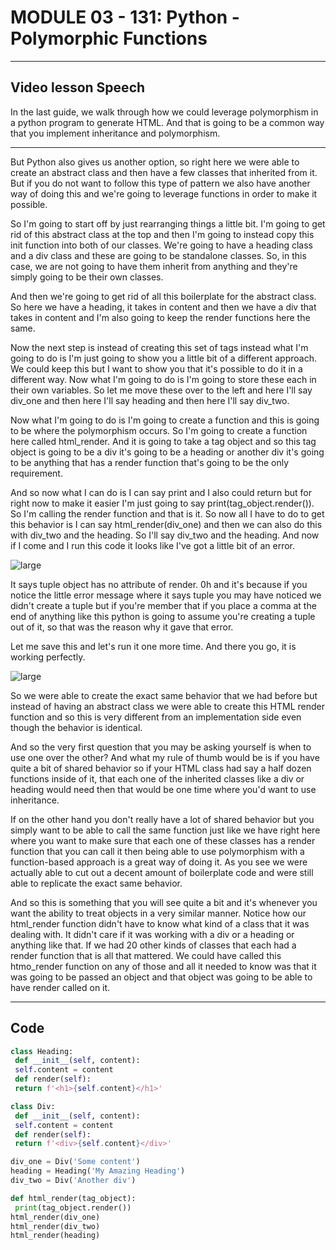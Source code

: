 # MODULE 03 - 131: Python - Polymorphic Functions

---

## Video lesson Speech

In the last guide, we walk through how we could leverage polymorphism in
 a python program to generate HTML. And that is going to be a common way
 that you implement inheritance and polymorphism.

****

But Python also gives us another option, so 
right here we were able to create an abstract class and then have a few 
classes that inherited from it. But if you do not want to follow this 
type of pattern we also have another way of doing this and we're going 
to leverage functions in order to make it possible.

So I'm going to start off by just rearranging things a little bit. 
I'm going to get rid of this abstract class at the top and then I'm 
going to instead copy this init function into both of our classes. We're
 going to have a heading class and a div class and these are going to be
 standalone classes. So, in this case, we are not going to have them 
inherit from anything and they're simply going to be their own classes.

And then we're going to get rid of all this boilerplate for the 
abstract class. So here we have a heading, it takes in content and then 
we have a div that takes in content and I'm also going to keep the 
render functions here the same.

Now the next step is instead of creating this set of tags instead 
what I'm going to do is I'm just going to show you a little bit of a 
different approach. We could keep this but I want to show you that it's 
possible to do it in a different way. Now what I'm going to do is I'm 
going to store these each in their own variables. So let me move these 
over to the left and here I'll say div_one and then here I'll say 
heading and then here I'll say div_two.

Now what I'm going to do is I'm going to create a function and this 
is going to be where the polymorphism occurs. So I'm going to create a 
function here called html_render. And it is going to take a tag object 
and so this tag object is going to be a div it's going to be a heading 
or another div it's going to be anything that has a render function 
that's going to be the only requirement.

And so now what I can do is I can say print and I also could return 
but for right now to make it easier I'm just going to say 
print(tag_object.render()). So I'm calling the render function and that 
is it. So now all I have to do to get this behavior is I can say 
html_render(div_one) and then we can also do this with div_two and the 
heading. So I'll say div_two and the heading. And now if I come and I 
run this code it looks like I've got a little bit of an error.

![large](https://s3-us-west-2.amazonaws.com/images-devcamp/Advanced+Python+Programming/Object+Oriented+Programming+(OOP)+in+Python/Building+Polymorphic+Functions+in+Python+%23+1606/image11.png)

It says tuple object has no attribute of render. 0h and it's because 
if you notice the little error message where it says tuple you may have 
noticed we didn't create a tuple but if you're member that if you place a
 comma at the end of anything like this python is going to assume you're
 creating a tuple out of it, so that was the reason why it gave that 
error.

Let me save this and let's run it one more time. And there you go, it is working perfectly.

![large](https://s3-us-west-2.amazonaws.com/images-devcamp/Advanced+Python+Programming/Object+Oriented+Programming+(OOP)+in+Python/Building+Polymorphic+Functions+in+Python+%23+1606/image12.png)

So we were able to create the exact same behavior that we had before 
but instead of having an abstract class we were able to create this HTML
 render function and so this is very different from an implementation 
side even though the behavior is identical.

And so the very first question that you may be asking yourself is 
when to use one over the other? And what my rule of thumb would be is if
 you have quite a bit of shared behavior so if your HTML class had say a
 half dozen functions inside of it, that each one of the inherited 
classes like a div or heading would need then that would be one time 
where you'd want to use inheritance.

If on the other hand you don't really have a lot of shared behavior 
but you simply want to be able to call the same function just like we 
have right here where you want to make sure that each one of these 
classes has a render function that you can call it then being able to 
use polymorphism with a function-based approach is a great way of doing 
it. As you see we were actually able to cut out a decent amount of 
boilerplate code and were still able to replicate the exact same 
behavior.

And so this is something that you will see quite a bit and it's 
whenever you want the ability to treat objects in a very similar manner.
 Notice how our html_render function didn't have to know what kind of a 
class that it was dealing with. It didn't care if it was working with a 
div or a heading or anything like that. If we had 20 other kinds of 
classes that each had a render function that is all that mattered. We 
could have called this htmo_render function on any of those and all it 
needed to know was that it was going to be passed an object and that 
object was going to be able to have render called on it.

****

## Code

```python
class Heading:
 def __init__(self, content):
 self.content = content
 def render(self):
 return f'<h1>{self.content}</h1>'

class Div:
 def __init__(self, content):
 self.content = content
 def render(self):
 return f'<div>{self.content}</div>'

div_one = Div('Some content')
heading = Heading('My Amazing Heading')
div_two = Div('Another div')

def html_render(tag_object):
 print(tag_object.render())
html_render(div_one)
html_render(div_two)
html_render(heading)
```
